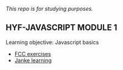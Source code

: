 _This repo is for studying purposes._



## HYF-JAVASCRIPT MODULE 1

Learning objective: Javascript basics

- [FCC exercises](https://www.freecodecamp.org/)
- [Janke learning](https://www.https://github.com/janke-learning/)

